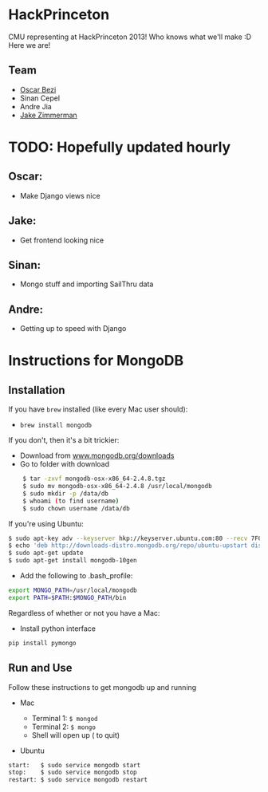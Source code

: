 HackPrinceton
=============

CMU representing at HackPrinceton 2013!
Who knows what we'll make :D
Here we are!

Team
----
- [Oscar Bezi](http://www.oscarbezi.com)
- Sinan Cepel
- Andre Jia
- [Jake Zimmerman](http://www.jacobzimmerman.me)


TODO: Hopefully updated hourly
==============================

Oscar:
------
- Make Django views nice

Jake:
-----
- Get frontend looking nice

Sinan:
------
- Mongo stuff and importing SailThru data

Andre:
------
- Getting up to speed with Django

Instructions for MongoDB
========================
Installation
------------
If you have `brew` installed (like every Mac user should):
- `brew install mongodb`

If you don't, then it's a bit trickier:
- Download from www.mongodb.org/downloads
- Go to folder with download

```bash
    $ tar -zxvf mongodb-osx-x86_64-2.4.8.tgz
    $ sudo mv mongodb-osx-x86_64-2.4.8 /usr/local/mongodb
    $ sudo mkdir -p /data/db
    $ whoami (to find username)
    $ sudo chown username /data/db
```

If you're using Ubuntu:

```bash
$ sudo apt-key adv --keyserver hkp://keyserver.ubuntu.com:80 --recv 7F0CEB10
$ echo 'deb http://downloads-distro.mongodb.org/repo/ubuntu-upstart dist 10gen' | sudo tee /etc/apt/sources.list.d/mongodb.list
$ sudo apt-get update
$ sudo apt-get install mongodb-10gen
```

- Add the following to .bash\_profile:

```bash
export MONGO_PATH=/usr/local/mongodb
export PATH=$PATH:$MONGO_PATH/bin
```

Regardless of whether or not you have a Mac:
- Install python interface

```bash
pip install pymongo
```

Run and Use
-----------
Follow these instructions to get mongodb up and running
- Mac
    - Terminal 1: `$ mongod`
    - Terminal 2: `$ mongo`
    - Shell will open up (<C-c> to quit)

- Ubuntu

```bash
start:   $ sudo service mongodb start
stop:    $ sudo service mongodb stop
restart: $ sudo service mongodb restart
```
